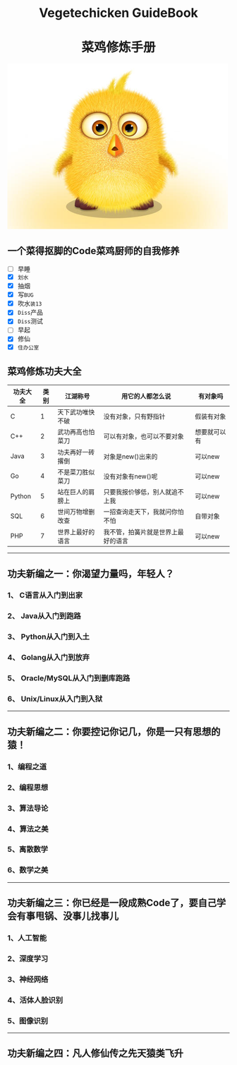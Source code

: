 # <center>Vegetechicken GuideBook</center>
# <center>菜鸡修炼手册</center>


![Vegetechicken](./ImageStorage/Image/Chicken.jpg)

## 一个菜得抠脚的Code菜鸡厨师的自我修养
- [ ] 早睡
- [x] `划水`
- [x] 抽烟
- [x] 写`BUG`
- [x] 吹水`装13`
- [x] `Diss`产品
- [x] `Diss`测试 
- [ ] 早起
- [x] 修仙 
- [x] `住办公室`

## 菜鸡修炼功夫大全
功夫大全|类别|江湖称号|用它的人都怎么说|有对象吗
---|---|---|---|---
C|1|天下武功唯快不破|没有对象，只有野指针|假装有对象
C++|2|武功再高也怕菜刀|可以有对象，也可以不要对象|想要就可以有
Java|3|功夫再好一砖撂倒|对象是new()出来的|可以new
Go|4|不是菜刀胜似菜刀|没有对象有new()呢|可以new
Python|5|站在巨人的肩膀上|只要我报价够低，别人就追不上我|可以new
SQL|6|世间万物增删改查|一招查询走天下，我就问你怕不怕|自带对象
PHP|7|世界上最好的语言|我不管，拍簧片就是世界上最好的语言|可以new
-------
## 功夫新编之一：你渴望力量吗，年轻人？
### 1、 C语言从入门到出家
### 2、 Java从入门到跑路
### 3、 Python从入门到入土
### 4、 Golang从入门到放弃
### 5、 Oracle/MySQL从入门到删库跑路
### 6、 Unix/Linux从入门到入狱
---------- 
## 功夫新编之二：你要控记你记几，你是一只有思想的猿！
### 1、编程之道
### 2、编程思想
### 3、算法导论
### 4、算法之美
### 5、离散数学
### 6、数学之美
----------
## 功夫新编之三：你已经是一段成熟Code了，要自己学会有事甩锅、没事儿找事儿
### 1、人工智能
### 2、深度学习
### 3、神经网络
### 4、活体人脸识别
### 5、图像识别
----------
## 功夫新编之四：凡人修仙传之先天猿类飞升

